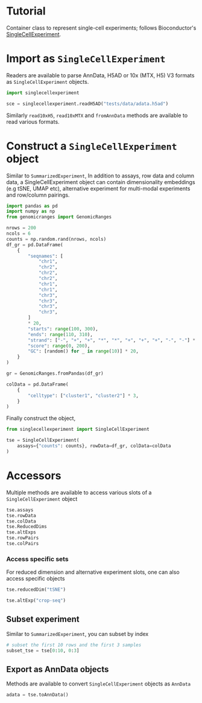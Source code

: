 # Tutorial

Container class to represent single-cell experiments; follows Bioconductor's [SingleCellExperiment](https://bioconductor.org/packages/release/bioc/html/SingleCellExperiment.html).

# Import as `SingleCellExperiment`

Readers are available to parse AnnData, H5AD or 10x (MTX, H5) V3 formats as `SingleCellExperiment` objects.

```python
import singlecellexperiment

sce = singlecellexperiment.readH5AD("tests/data/adata.h5ad")
```

Similarly `read10xH5`, `read10xMTX` and `fromAnnData` methods are  available to read various formats.

# Construct a `SingleCellExperiment` object

Similar to `SummarizedExperiment`, In addition to assays, row data and column data, a SingleCellExperiment object can contain dimensionality embeddings (e.g tSNE, UMAP etc), alternative experiment for multi-modal experiments and row/column pairings.

```python
import pandas as pd
import numpy as np
from genomicranges import GenomicRanges

nrows = 200
ncols = 6
counts = np.random.rand(nrows, ncols)
df_gr = pd.DataFrame(
    {
        "seqnames": [
            "chr1",
            "chr2",
            "chr2",
            "chr2",
            "chr1",
            "chr1",
            "chr3",
            "chr3",
            "chr3",
            "chr3",
        ]
        * 20,
        "starts": range(100, 300),
        "ends": range(110, 310),
        "strand": ["-", "+", "+", "*", "*", "+", "+", "+", "-", "-"] * 20,
        "score": range(0, 200),
        "GC": [random() for _ in range(10)] * 20,
    }
)

gr = GenomicRanges.fromPandas(df_gr)

colData = pd.DataFrame(
    {
        "celltype": ["cluster1", "cluster2"] * 3,
    }
)
```

Finally construct the object,

```python
from singlecellexperiment import SingleCellExperiment

tse = SingleCellExperiment(
    assays={"counts": counts}, rowData=df_gr, colData=colData
)
```

# Accessors

Multiple methods are available to access various slots of a `SingleCellExperiment` object

```python
tse.assays
tse.rowData
tse.colData
tse.ReducedDims
tse.altExps
tse.rowPairs
tse.colPairs
```

### Access specific sets

For reduced dimension and alternative experiment slots, one can also access specific objects

```python
tse.reducedDim("tSNE")

tse.altExp("crop-seq")
```

## Subset experiment

Similar to `SummarizedExperiment`, you can subset by index

```python
# subset the first 10 rows and the first 3 samples
subset_tse = tse[0:10, 0:3]
```

## Export as AnnData objects

Methods are available to convert `SingleCellExperiment` objects as `AnnData`

```python
adata = tse.toAnnData()
```